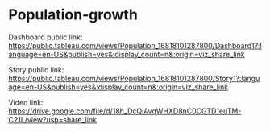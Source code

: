 # Population-growth


Dashboard public link: https://public.tableau.com/views/Population_16818101287800/Dashboard1?:language=en-US&publish=yes&:display_count=n&:origin=viz_share_link

Story public link: https://public.tableau.com/views/Population_16818101287800/Story1?:language=en-US&publish=yes&:display_count=n&:origin=viz_share_link

Video link: https://drive.google.com/file/d/18h_DcQiAvqWHXD8nC0CGTD1euTM-C21L/view?usp=share_link
